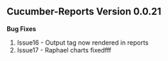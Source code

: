 ## Cucumber-Reports Version 0.0.21

**Bug Fixes**

1. Issue16 - Output tag now rendered in reports
2. Issue17 - Raphael charts fixedfff
